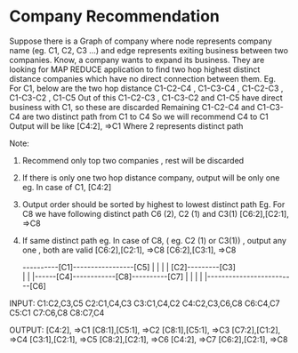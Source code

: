 # Company Recommendation

Suppose there is a Graph of company where node represents company name (eg. C1, C2, C3 …) and
edge represents exiting business between two companies. Know, a company wants to expand its
business. They are looking for MAP REDUCE application to find two hop highest distinct distance
companies which have no direct connection between them.
Eg.
For C1, below are the two hop distance
C1-C2-C4 , C1-C3-C4 , C1-C2-C3 , C1-C3-C2 , C1-C5
Out of this C1-C2-C3 , C1-C3-C2 and C1-C5 have direct business with C1, so these are discarded
Remaining C1-C2-C4 and C1-C3-C4 are two distinct path from C1 to C4
So we will recommend C4 to C1
Output will be like [C4:2], =>C1 Where 2 represents distinct path

Note:
1. Recommend only top two companies , rest will be discarded
2. If there is only one two hop distance company, output will be only one
eg. In case of C1, [C4:2]
3. Output order should be sorted by highest to lowest distinct path
Eg. For C8 we have following distinct path C6 (2), C2 (1) and C3(1)
[C6:2],[C2:1], =>C8
4. If same distinct path eg.
In case of C8, ( eg. C2 (1) or C3(1)) , output any one , both are valid
[C6:2],[C2:1], =>C8
[C6:2],[C3:1], =>C8

    ----------[C1]-----------------[C5]
    |            |
    |            |
    [C2]---------[C3]         
    |          |
    |------[C4]------------[C8]----------[C7] 
              |                          |
              |                          |
              |-------------------------[C6]


              
              
              
INPUT:
C1:C2,C3,C5
C2:C1,C4,C3
C3:C1,C4,C2
C4:C2,C3,C6,C8
C6:C4,C7
C5:C1
C7:C6,C8
C8:C7,C4

OUTPUT:
[C4:2], =>C1
[C8:1],[C5:1], =>C2
[C8:1],[C5:1], =>C3
[C7:2],[C1:2], =>C4
[C3:1],[C2:1], =>C5
[C8:2],[C2:1], =>C6
[C4:2], =>C7
[C6:2],[C2:1], =>C8

